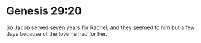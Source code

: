 # Genesis 29:20

So Jacob served seven years for Rachel, and they seemed to him but a few days because of the love he had for her.
